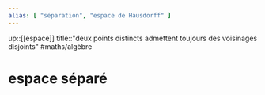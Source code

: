 ```yaml
---
alias: [ "séparation", "espace de Hausdorff" ]
---
```

up::[[espace]]
title::"deux points distincts admettent toujours des voisinages disjoints"
#maths/algèbre 
# espace séparé
